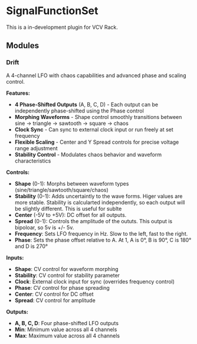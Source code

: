 # SignalFunctionSet

This is a in-development plugin for VCV Rack.

## Modules

### Drift

A  4-channel LFO with chaos capabilities and advanced phase and scaling control.

**Features:**
- **4 Phase-Shifted Outputs** (A, B, C, D) - Each output can be independently phase-shifted using the Phase control
- **Morphing Waveforms** - Shape control smoothly transitions between sine → triangle → sawtooth → square → chaos
- **Clock Sync** - Can sync to external clock input or run freely at set frequency
- **Flexible Scaling** - Center and Y Spread controls for precise voltage range adjustment
- **Stability Control** - Modulates chaos behavior and waveform characteristics


**Controls:**
- **Shape** (0-1): Morphs between waveform types (sine/triangle/sawtooth/square/chaos)
- **Stability** (0-1): Adds uncertaintly to the wave forms. Higer values are more stable. Stability is calcularted independently, so each output will be slightly different. This is useful for sublte 
- **Center** (-5V to +5V): DC offset for all outputs. 
- **Spread** (0-1): Controls the amplitude of the oututs. This output is bipoloar, so 5v is +/- 5v.
- **Frequency**: Sets LFO frequency in Hz. Slow to the left, fast to the right.
- **Phase**: Sets the phase offset relative to A. At 1, A is 0°, B is 90°, C is 180° and D is 270°

**Inputs:**
- **Shape**: CV control for waveform morphing
- **Stability**: CV control for stability parameter
- **Clock**: External clock input for sync (overrides frequency control)
- **Phase**: CV control for phase spreading
- **Center**: CV control for DC offset
- **Spread**: CV control for amplitude

**Outputs:**
- **A, B, C, D**: Four phase-shifted LFO outputs
- **Min**: Minimum value across all 4 channels
- **Max**: Maximum value across all 4 channels
